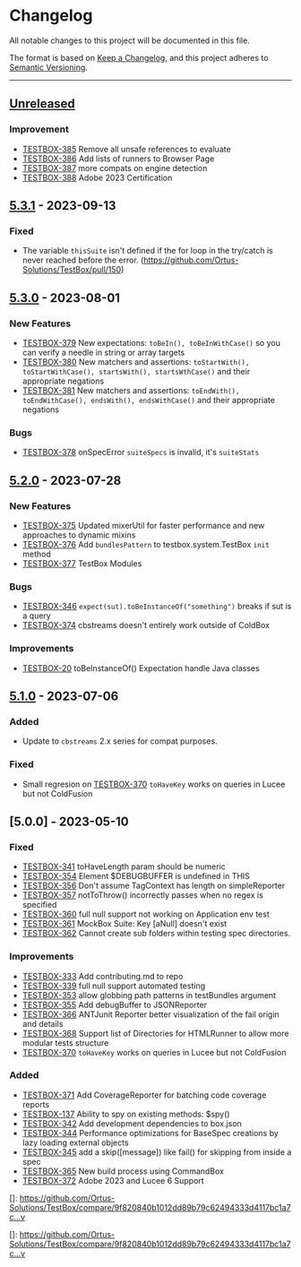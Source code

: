 # Changelog

All notable changes to this project will be documented in this file.

The format is based on [Keep a Changelog](https://keepachangelog.com/en/1.0.0/),
and this project adheres to [Semantic Versioning](https://semver.org/spec/v2.0.0.html).

* * *

## [Unreleased]

### Improvement

- [TESTBOX-385](https://ortussolutions.atlassian.net/browse/TESTBOX-385) Remove all unsafe references to evaluate
- [TESTBOX-386](https://ortussolutions.atlassian.net/browse/TESTBOX-386) Add lists of runners to Browser Page
- [TESTBOX-387](https://ortussolutions.atlassian.net/browse/TESTBOX-387) more compats on engine detection
- [TESTBOX-388](https://ortussolutions.atlassian.net/browse/TESTBOX-388) Adobe 2023 Certification

## [5.3.1] - 2023-09-13

### Fixed

- The variable `thisSuite` isn't defined if the for loop in the try/catch is never reached before the error.
    (<https://github.com/Ortus-Solutions/TestBox/pull/150>)

## [5.3.0] - 2023-08-01

### New Features

- [TESTBOX-379](https://ortussolutions.atlassian.net/browse/TESTBOX-379) New expectations: `toBeIn(), toBeInWithCase()` so you can verify a needle in string or array targets
- [TESTBOX-380](https://ortussolutions.atlassian.net/browse/TESTBOX-380) New matchers and assertions: `toStartWith(), toStartWithCase(), startsWith(), startsWthCase()` and their appropriate negations
- [TESTBOX-381](https://ortussolutions.atlassian.net/browse/TESTBOX-381) New matchers and assertions: `toEndWith(), toEndWithCase(), endsWith(), endsWithCase()` and their appropriate negations

### Bugs

- [TESTBOX-378](https://ortussolutions.atlassian.net/browse/TESTBOX-378) onSpecError `suiteSpecs` is invalid, it's `suiteStats`

## [5.2.0] - 2023-07-28

### New Features

- [TESTBOX-375](https://ortussolutions.atlassian.net/browse/TESTBOX-375) Updated mixerUtil for faster performance and new approaches to dynamic mixins
- [TESTBOX-376](https://ortussolutions.atlassian.net/browse/TESTBOX-376) Add `bundlesPattern` to testbox.system.TestBox `init` method
- [TESTBOX-377](https://ortussolutions.atlassian.net/browse/TESTBOX-377) TestBox Modules

### Bugs

- [TESTBOX-346](https://ortussolutions.atlassian.net/browse/TESTBOX-346) `expect(sut).toBeInstanceOf("something")` breaks if sut is a query
- [TESTBOX-374](https://ortussolutions.atlassian.net/browse/TESTBOX-374) cbstreams doesn't entirely work outside of ColdBox

### Improvements

- [TESTBOX-20](https://ortussolutions.atlassian.net/browse/TESTBOX-20) toBeInstanceOf() Expectation handle Java classes

## [5.1.0] - 2023-07-06

### Added

- Update to `cbstreams` 2.x series for compat purposes.

### Fixed

- Small regresion on [TESTBOX-370](https://ortussolutions.atlassian.net/browse/TESTBOX-370) `toHaveKey` works on queries in Lucee but not ColdFusion

## [5.0.0] - 2023-05-10

### Fixed

- [TESTBOX-341](https://ortussolutions.atlassian.net/browse/TESTBOX-341) toHaveLength param should be numeric
- [TESTBOX-354](https://ortussolutions.atlassian.net/browse/TESTBOX-354) Element $DEBUGBUFFER is undefined in THIS
- [TESTBOX-356](https://ortussolutions.atlassian.net/browse/TESTBOX-356) Don't assume TagContext has length on simpleReporter
- [TESTBOX-357](https://ortussolutions.atlassian.net/browse/TESTBOX-357) notToThrow() incorrectly passes when no regex is specified
- [TESTBOX-360](https://ortussolutions.atlassian.net/browse/TESTBOX-360) full null support not working on Application env test
- [TESTBOX-361](https://ortussolutions.atlassian.net/browse/TESTBOX-361)  MockBox Suite: Key \[aNull] doesn't exist
- [TESTBOX-362](https://ortussolutions.atlassian.net/browse/TESTBOX-362) Cannot create sub folders within testing spec directories.

### Improvements

- [TESTBOX-333](https://ortussolutions.atlassian.net/browse/TESTBOX-333) Add contributing.md to repo
- [TESTBOX-339](https://ortussolutions.atlassian.net/browse/TESTBOX-339) full null support automated testing
- [TESTBOX-353](https://ortussolutions.atlassian.net/browse/TESTBOX-353) allow globbing path patterns in testBundles argument
- [TESTBOX-355](https://ortussolutions.atlassian.net/browse/TESTBOX-355) Add debugBuffer to JSONReporter
- [TESTBOX-366](https://ortussolutions.atlassian.net/browse/TESTBOX-366) ANTJunit Reporter better visualization of the fail origin and details
- [TESTBOX-368](https://ortussolutions.atlassian.net/browse/TESTBOX-368) Support list of Directories for HTMLRunner to allow more modular tests structure
- [TESTBOX-370](https://ortussolutions.atlassian.net/browse/TESTBOX-370) `toHaveKey` works on queries in Lucee but not ColdFusion

### Added

- [TESTBOX-371](https://ortussolutions.atlassian.net/browse/TESTBOX-371) Add CoverageReporter for batching code coverage reports
- [TESTBOX-137](https://ortussolutions.atlassian.net/browse/TESTBOX-137) Ability to spy on existing methods: $spy()
- [TESTBOX-342](https://ortussolutions.atlassian.net/browse/TESTBOX-342) Add development dependencies to box.json
- [TESTBOX-344](https://ortussolutions.atlassian.net/browse/TESTBOX-344) Performance optimizations for BaseSpec creations by lazy loading external objects
- [TESTBOX-345](https://ortussolutions.atlassian.net/browse/TESTBOX-345) add a skip(\[message]) like fail() for skipping from inside a spec
- [TESTBOX-365](https://ortussolutions.atlassian.net/browse/TESTBOX-365) New build process using CommandBox
- [TESTBOX-372](https://ortussolutions.atlassian.net/browse/TESTBOX-372) Adobe 2023 and Lucee 6 Support

[Unreleased]: https://github.com/Ortus-Solutions/TestBox/compare/v5.3.1...HEAD

[5.3.1]: https://github.com/Ortus-Solutions/TestBox/compare/v5.3.0...v5.3.1

[5.3.0]: https://github.com/Ortus-Solutions/TestBox/compare/v5.2.0...v5.3.0

[5.2.0]: https://github.com/Ortus-Solutions/TestBox/compare/v5.1.0...v5.2.0

[5.1.0]: https://github.com/Ortus-Solutions/TestBox/compare/HEAD...v5.1.0

\[]: <https://github.com/Ortus-Solutions/TestBox/compare/9f820840b1012dd89b79c62494333d4117bc1a7c...v>

\[]: <https://github.com/Ortus-Solutions/TestBox/compare/9f820840b1012dd89b79c62494333d4117bc1a7c...v>
